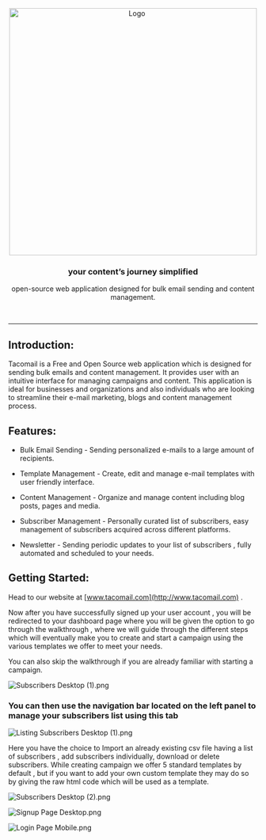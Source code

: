 <div align="center">
  <img src="https://raw.githubusercontent.com/NotMugil/Experimentarium/1eff0079039df4174f6029f3ea0bd1da53cb3b32/tacomail.svg?token=AUXANLQNB6A5QFTMTMQQSD3GUW3J4" width="500" alt="Logo"/><br/>
  <h3>your content’s journey simplified</h3>
  <p>open-source web application designed for bulk email sending and content management.
<!--   <p align="center"><a href="">s</a> · <a href="">d</a> · <a href="">a</a></p> 	 -->
</div>
<br />

---

## Introduction:

Tacomail is a Free and Open Source web application which is designed for sending bulk emails and content management. It provides user with an intuitive interface for managing campaigns and content. This application is ideal for businesses and organizations and also individuals who are looking to streamline their e-mail marketing, blogs and content management process.

## Features:

*   Bulk Email Sending - Sending personalized e-mails to a large amount of recipients.
    
*   Template Management - Create, edit and manage e-mail templates with user friendly interface.
    
*   Content Management - Organize and manage content including blog posts, pages and media.
    
*   Subscriber Management - Personally curated list of subscribers, easy management of subscribers acquired across different platforms.
    
*   Newsletter - Sending periodic updates to your list of subscribers , fully automated and scheduled to your needs.
    

## Getting Started:

Head to our website at [www.tacomail.com](http://www.tacomail.com) .

Now after you have successfully signed up your user account , you will be redirected to your dashboard page where you will be given the option to go through the walkthrough , where we will guide through the different steps which will eventually make you to create and start a campaign using the various templates we offer to meet your needs.

You can also skip the walkthrough if you are already familiar with starting a campaign.

![Subscribers Desktop (1).png](./attachments/Subscribers%20Desktop%20(1).png)

### You can then use the navigation bar located on the left panel to manage your subscribers list using this tab

![Listing Subscribers Desktop (1).png](./attachments/Listing%20Subscribers%20Desktop%20(1).png)

Here you have the choice to Import an already existing csv file having a list of subscribers , add subscribers individually, download or delete subscribers. While creating campaign we offer 5 standard templates by default , but if you want to add your own custom template they may do so by giving the raw html code which will be used as a template.

![Subscribers Desktop (2).png](./attachments/Subscribers%20Desktop%20(2).png)

![Signup Page Desktop.png](./attachments/Signup%20Page%20Desktop.png)

![Login Page Mobile.png](./attachments/Login%20Page%20Mobile.png)
